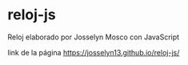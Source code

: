 # reloj-js
Reloj elaborado por Josselyn Mosco con JavaScript


link de la página
https://josselyn13.github.io/reloj-js/


